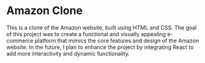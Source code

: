 # Amazon Clone
This is a clone of the Amazon website, built using HTML and CSS. The goal of this project was to create a functional and visually appealing e-commerce platform that mimics the core features and design of the Amazon website. In the future, I plan to enhance the project by integrating React to add more interactivity and dynamic functionality.
